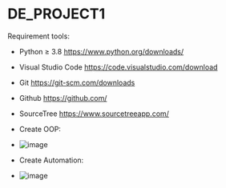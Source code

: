 # DE_PROJECT1

Requirement tools:

- Python ≥ 3.8 https://www.python.org/downloads/
- Visual Studio Code https://code.visualstudio.com/download
- Git https://git-scm.com/downloads
- Github https://github.com/
- SourceTree https://www.sourcetreeapp.com/

- Create OOP:
- ![image](https://github.com/user-attachments/assets/7263c950-3ce0-4cba-9a96-e9856092442f)

- Create Automation:
- ![image](https://github.com/user-attachments/assets/86aa2cfd-e504-4265-b9da-4f9b9b4101d4)

